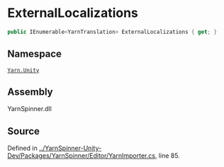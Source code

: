 # ExternalLocalizations

```csharp
public IEnumerable<YarnTranslation> ExternalLocalizations { get; }
```

## Namespace

[`Yarn.Unity`](../)

## Assembly

YarnSpinner.dll

## Source

Defined in [../YarnSpinner-Unity-Dev/Packages/YarnSpinner/Editor/YarnImporter.cs](https://github.com/YarnSpinnerTool/YarnSpinner-Unity//blob/develop/Editor/YarnImporter.cs#L85), line 85.


